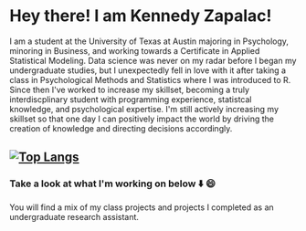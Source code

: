 # Hey there! I am Kennedy Zapalac! &emsp;
I am a student at the University of Texas at Austin majoring in Psychology, minoring in Business, and working towards a Certificate in Applied Statistical Modeling. Data science was never on my radar before I began my undergraduate studies, but I unexpectedly fell in love with it after taking a class in Psychological Methods and Statistics where I was introduced to R. Since then I've worked to increase my skillset, becoming a truly interdiscplinary student with programming experience, statistcal knowledge, and psychological expertise. I'm still actively increasing my skillset so that one day I can positively impact the world by driving the creation of knowledge and directing decisions accordingly.

[![Top Langs](https://github-readme-stats.vercel.app/api/top-langs/?username=kzapalac&layout=compact)](https://github.com/kzapalac/github-readme-stats)
---

### Take a look at what I'm working on below ⬇️ 😄
You will find a mix of my class projects and projects I completed as an undergraduate research assistant.
